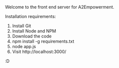 Welcome to the front end server for A2Empowerment.

Installation requirements:
1. Install Git
2. Install Node and NPM
3. Download the code
4. npm install -g requirements.txt
5. node app.js
6. Visit http://localhost:3000/

:D
